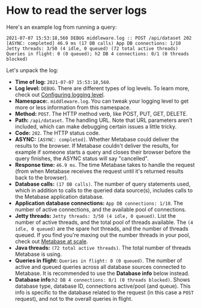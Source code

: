 
# How to read the server logs

Here's an example log from running a query:

```
2021-07-07 15:53:18,560 DEBUG middleware.log :: POST /api/dataset 202 [ASYNC: completed] 46.9 ms (17 DB calls) App DB connections: 1/10 Jetty threads: 3/50 (4 idle, 0 queued) (72 total active threads) Queries in flight: 0 (0 queued); h2 DB 4 connections: 0/1 (0 threads blocked)
```

Let's unpack the log:

- **Time of log:** `2021-07-07 15:53:18,560`.
- **Log level:** `DEBUG`. There are different types of log levels. To learn more, check out [Configuring logging level][log-level].
- **Namespace:**. `middleware.log`. You can tweak your logging level to get more or less information from this namespace.
- **Method:** `POST`. The HTTP method verb, like POST, PUT, GET, DELETE.
- **Path:** `/api/dataset`. The handling URL. Note that URL parameters aren't included, which can make debugging certain issues a little tricky.
- **Code:**  `202`. The HTTP status code. 
- **ASYNC:** `[ASYNC: completed]`. Whether Metabase could deliver the results to the browser. If Metabase couldn't deliver the results, for example if someone starts a query and closes their browser before the query finishes, the ASYNC status will say "cancelled".
- **Response time:** `46.9 ms`. The time Metabase takes to handle the request (from when Metabase receives the request until it's returned results back to the browser).
- **Database calls:** `(17 DB calls)`. The number of query statements used, which in addition to calls to the queried data source(s), includes calls to the Metabase application database.
- **Application database connections:** `App DB connections: 1/10`. The number of active connections, and the available pool of connections.
- **Jetty threads:** `Jetty threads: 3/50 (4 idle, 0 queued)`. List the number of active threads, and the total pool of threads available. The `(4 idle, 0 queued)` are the spare hot threads, and the number of threads queued. If you find you're maxing out the number threads in your pool, check out [Metabase at scale][scale].
- **Java threads:** `(72 total active threads)`. The total number of threads Metabase is using.
- **Queries in flight:** `Queries in flight: 0 (0 queued)`. The number of active and queued queries across all database sources connected to Metabase. It is recommended to use the **Database info** below instead.
- **Database info**:`h2 DB 4 connections: 0/1 (0 threads blocked)`. Shows database type, database ID, connections active/pool (and queue). This info is specific to the database related to the request (in this case a `POST` request), and not to the overall queries in flight.

[log-level]: ../operations-guide/log-configuration.html
[scale]: /learn/administration/metabase-at-scale.html